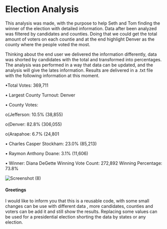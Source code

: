 # Election Analysis

This analysis was made, with the purpose to help Seth and Tom finding the winner of the election with detailed information.
Data after been analyzed was filtered by candidates and counties.
Doing that we could get the total amount of voters on each countie and at the end highlight Denver as the county where the people voted the most.
 
Thinking about the end user we delivered the information differently, data was shorted by candidates with the total  and transformed into percentages.
The analysis was performed in a way that data can be updated, and the analysis will give the lates information.
Results are delivered in a .txt file with the following information at this moment.
  
  •Total Votes: 369,711
  
  •	Largest County Turnout: Denver
  
  •	County Votes:
  
  o(Jefferson: 10.5% (38,855)
   
  o(Denver: 82.8% (306,055)
   
  o(Arapahoe: 6.7% (24,801
	
  •	Charles Casper Stockham: 23.0% (85,213)
  
  •	Raymon Anthony Doane: 3.1% (11,606)
  
  •	Winner: Diana DeGette 
  Winning Vote Count: 272,892
  Winning Percentage: 73.8%



![Screenshot (8)](https://user-images.githubusercontent.com/114957364/198990307-52cf38cc-7909-4c56-9857-746054b0501c.png)


#### Greetings


I would like to inform you that this is a reusable code, with some small changes can be use with different data , more candidates, counties  and  voters can be add it and still show the results.
Replacing some values can be used for a presidential election shorting the data by states or any election.
  
